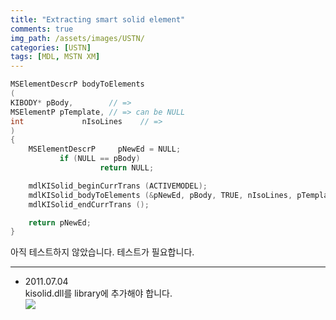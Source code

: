 ```yaml
---
title: "Extracting smart solid element"
comments: true 
img_path: /assets/images/USTN/
categories: [USTN]
tags: [MDL, MSTN XM]
---
```


```c
MSElementDescrP bodyToElements
(
KIBODY* pBody,        // =>
MSElementP pTemplate, // => can be NULL
int             nIsoLines    // =>
)
{
    MSElementDescrP     pNewEd = NULL;
           if (NULL == pBody)
                    return NULL;

    mdlKISolid_beginCurrTrans (ACTIVEMODEL);      
    mdlKISolid_bodyToElements (&pNewEd, pBody, TRUE, nIsoLines, pTemplate, ACTIVEMODEL);
    mdlKISolid_endCurrTrans ();

    return pNewEd;
}
```

아직 테스트하지 않았습니다. 테스트가 필요합니다.

---
- 2011.07.04\
kisolid.dll를 library에 추가해야 합니다.\
![](2011-07-05-52.png)
